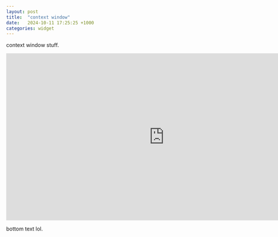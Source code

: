 ```yaml
---
layout: post
title:  "context window"
date:   2024-10-11 17:25:25 +1000
categories: widget
---
```


context window stuff.

<iframe
	src="https://willsh1997-context-window-poc.hf.space"
	frameborder="0"
	width="850"
	height="450"
></iframe>

bottom text lol.